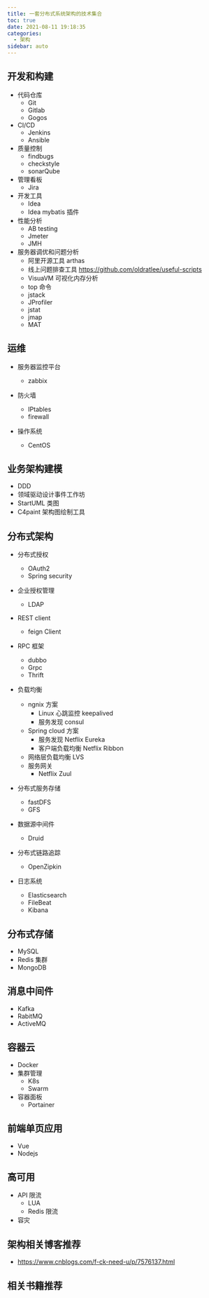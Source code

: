 ```yaml
---
title: 一套分布式系统架构的技术集合
toc: true
date: 2021-08-11 19:18:35
categories:
  - 架构
sidebar: auto
---
```


## 开发和构建

- 代码仓库
  - Git
  - Gitlab 
  - Gogos 
- CI/CD
  - Jenkins
  - Ansible
- 质量控制
  - findbugs
  - checkstyle
  - sonarQube
- 管理看板 
  - Jira
- 开发工具
  - Idea
  - Idea mybatis 插件
- 性能分析
  - AB testing
  - Jmeter
  - JMH
- 服务器调优和问题分析
  - 阿里开源工具 arthas
  - 线上问题排查工具 https://github.com/oldratlee/useful-scripts
  - VisuaVM 可视化内存分析
  -  top 命令
  -  jstack
  -  JProfiler
  -  jstat
  -  jmap
  -  MAT

## 运维

- 服务器监控平台
  - zabbix

- 防火墙
  - IPtables
  - firewall 
- 操作系统
  - CentOS

## 业务架构建模

- DDD 
- 领域驱动设计事件工作坊
- StartUML 类图
- C4paint 架构图绘制工具
  
## 分布式架构

- 分布式授权
  - OAuth2
  - Spring security 
- 企业授权管理
  - LDAP
- REST client
  - feign Client
- RPC 框架
  - dubbo
  - Grpc
  - Thrift
- 负载均衡
  - ngnix 方案
    - Linux 心跳监控 keepalived
    - 服务发现 consul
  - Spring cloud 方案
    - 服务发现 Netflix Eureka
    - 客户端负载均衡 Netflix Ribbon
  - 网络层负载均衡 LVS
  - 服务网关 
    - Netflix Zuul
- 分布式服务存储
  - fastDFS
  - GFS
- 数据源中间件
  - Druid

- 分布式链路追踪
  - OpenZipkin 
- 日志系统
  - Elasticsearch
  - FileBeat
  - Kibana

## 分布式存储
    
- MySQL
- Redis 集群
- MongoDB

## 消息中间件

- Kafka
- RabitMQ
- ActiveMQ

## 容器云

- Docker
- 集群管理
  - K8s
  - Swarm
- 容器面板
  - Portainer

## 前端单页应用

- Vue 
- Nodejs

## 高可用

- API 限流
  - LUA
  - Redis 限流
- 容灾


## 架构相关博客推荐

- https://www.cnblogs.com/f-ck-need-u/p/7576137.html

## 相关书籍推荐
